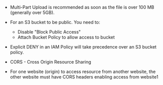 * Multi-Part Upload is recommended as soon as the file is over 100 MB (generally over 5GB).

* For an S3 bucket to be public. You need to:
    * Disable "Block Public Access"
    * Attach Bucket Policy to allow access to bucket
* Explicit DENY in an IAM Policy will take precedence over an S3 bucket policy.
* CORS - Cross Origin Resource Sharing
* For one website (origin) to access resource from another website, the other website must have CORS headers enabling access from website1
